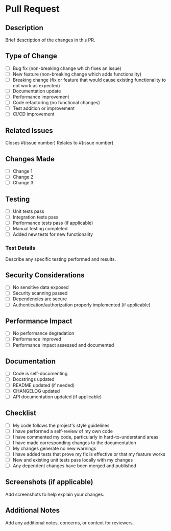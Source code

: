 # Pull Request

## Description

Brief description of the changes in this PR.

## Type of Change

- [ ] Bug fix (non-breaking change which fixes an issue)
- [ ] New feature (non-breaking change which adds functionality)
- [ ] Breaking change (fix or feature that would cause existing functionality to not work as expected)
- [ ] Documentation update
- [ ] Performance improvement
- [ ] Code refactoring (no functional changes)
- [ ] Test addition or improvement
- [ ] CI/CD improvement

## Related Issues

Closes #(issue number)
Relates to #(issue number)

## Changes Made

- [ ] Change 1
- [ ] Change 2
- [ ] Change 3

## Testing

- [ ] Unit tests pass
- [ ] Integration tests pass
- [ ] Performance tests pass (if applicable)
- [ ] Manual testing completed
- [ ] Added new tests for new functionality

### Test Details

Describe any specific testing performed and results.

## Security Considerations

- [ ] No sensitive data exposed
- [ ] Security scanning passed
- [ ] Dependencies are secure
- [ ] Authentication/authorization properly implemented (if applicable)

## Performance Impact

- [ ] No performance degradation
- [ ] Performance improved
- [ ] Performance impact assessed and documented

## Documentation

- [ ] Code is self-documenting
- [ ] Docstrings updated
- [ ] README updated (if needed)
- [ ] CHANGELOG updated
- [ ] API documentation updated (if applicable)

## Checklist

- [ ] My code follows the project's style guidelines
- [ ] I have performed a self-review of my own code
- [ ] I have commented my code, particularly in hard-to-understand areas
- [ ] I have made corresponding changes to the documentation
- [ ] My changes generate no new warnings
- [ ] I have added tests that prove my fix is effective or that my feature works
- [ ] New and existing unit tests pass locally with my changes
- [ ] Any dependent changes have been merged and published

## Screenshots (if applicable)

Add screenshots to help explain your changes.

## Additional Notes

Add any additional notes, concerns, or context for reviewers.